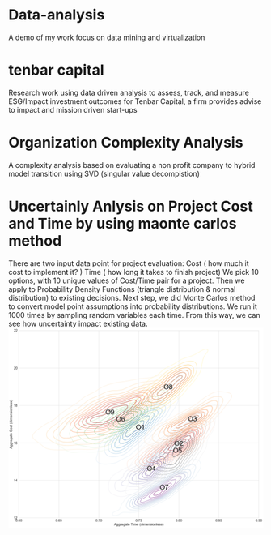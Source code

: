 # Data-analysis
A demo of my work focus on data mining and virtualization

# tenbar capital
Research work using data driven analysis to assess, track, and measure ESG/Impact investment outcomes for Tenbar Capital, a firm provides advise to impact and mission driven start-ups

# Organization Complexity Analysis
A complexity analysis based on evaluating a non profit company to hybrid model transition using SVD (singular value decompistion)

# Uncertainly Anlysis on Project Cost and Time by using maonte carlos method
There are two input data point for project evaluation:
  Cost ( how much it cost to implement it? )
  Time ( how long it takes to finish project)
We pick 10 options, with 10 unique values of Cost/Time pair for a project. Then we apply to Probability Density Functions (triangle distribution & normal distribution) to existing decisions. 
Next step, we did Monte Carlos method to convert model point assumptions into probability distributions. We run it 1000 times by sampling random variables each time. From this way, we can see how uncertainty impact existing data.
![](image/download.png)

